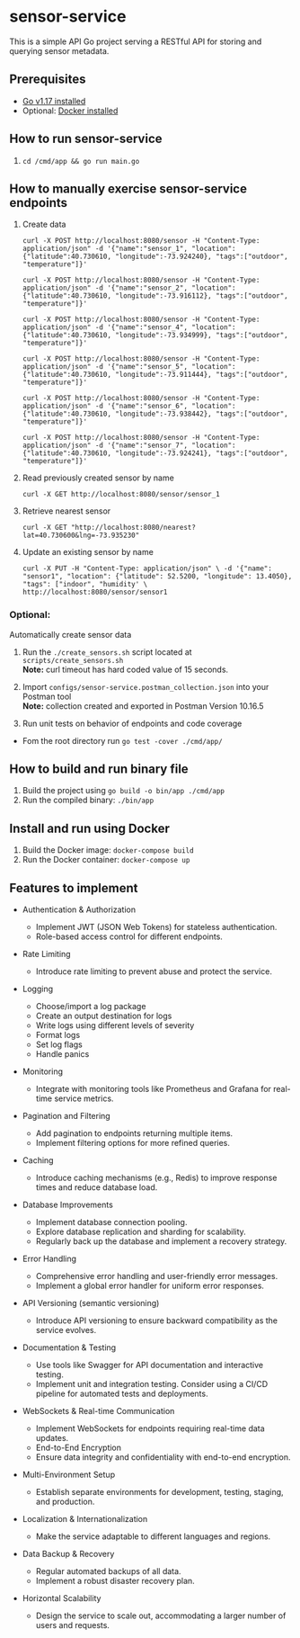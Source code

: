 # sensor-service

This is a simple API Go project serving a RESTful API for storing and querying sensor metadata.

## Prerequisites
- [Go v1.17 installed](https://go.dev/doc/install)
- Optional: [Docker installed](https://docs.docker.com/engine/install/)

## How to run sensor-service
1. `cd /cmd/app && go run main.go`

## How to manually exercise sensor-service endpoints 
1. Create data
    ```shell
    curl -X POST http://localhost:8080/sensor -H "Content-Type: application/json" -d '{"name":"sensor_1", "location":{"latitude":40.730610, "longitude":-73.924240}, "tags":["outdoor", "temperature"]}'

    curl -X POST http://localhost:8080/sensor -H "Content-Type: application/json" -d '{"name":"sensor_2", "location":{"latitude":40.730610, "longitude":-73.916112}, "tags":["outdoor", "temperature"]}'

    curl -X POST http://localhost:8080/sensor -H "Content-Type: application/json" -d '{"name":"sensor_4", "location":{"latitude":40.730610, "longitude":-73.934999}, "tags":["outdoor", "temperature"]}'

    curl -X POST http://localhost:8080/sensor -H "Content-Type: application/json" -d '{"name":"sensor_5", "location":{"latitude":40.730610, "longitude":-73.911444}, "tags":["outdoor", "temperature"]}'

    curl -X POST http://localhost:8080/sensor -H "Content-Type: application/json" -d '{"name":"sensor_6", "location":{"latitude":40.730610, "longitude":-73.938442}, "tags":["outdoor", "temperature"]}'

    curl -X POST http://localhost:8080/sensor -H "Content-Type: application/json" -d '{"name":"sensor_7", "location":{"latitude":40.730610, "longitude":-73.924241}, "tags":["outdoor", "temperature"]}'
    ```
2. Read previously created sensor by name
    ```shell
    curl -X GET http://localhost:8080/sensor/sensor_1
    ```
3. Retrieve nearest sensor
    ```shell
    curl -X GET "http://localhost:8080/nearest?lat=40.730600&lng=-73.935230"
    ```
4. Update an existing sensor by name
    ```shell
    curl -X PUT -H "Content-Type: application/json" \ -d '{"name": "sensor1", "location": {"latitude": 52.5200, "longitude": 13.4050}, "tags": ["indoor", "humidity' \
    http://localhost:8080/sensor/sensor1
    ```

### Optional: 

Automatically create sensor data
1. Run the `./create_sensors.sh` script located at `scripts/create_sensors.sh`  
    **Note:** curl timeout has hard coded value of 15 seconds.

2. Import `configs/sensor-service.postman_collection.json` into your Postman tool  
    **Note:** collection created and exported in Postman Version 10.16.5

3. Run unit tests on behavior of endpoints and code coverage
- Fom the root directory run `go test -cover ./cmd/app/`

## How to build and run binary file
1. Build the project using `go build -o bin/app ./cmd/app`
2. Run the compiled binary: `./bin/app`

## Install and run using Docker
1. Build the Docker image: `docker-compose build`
2. Run the Docker container: `docker-compose up`

## Features to implement

- Authentication & Authorization
   - Implement JWT (JSON Web Tokens) for stateless authentication.
   - Role-based access control for different endpoints.

- Rate Limiting
   - Introduce rate limiting to prevent abuse and protect the service.

- Logging
    - Choose/import a log package
    - Create an output destination for logs
    - Write logs using different levels of severity
    - Format logs
    - Set log flags
    - Handle panics
- Monitoring 
    - Integrate with monitoring tools like Prometheus and Grafana for real-time service metrics.
- Pagination and Filtering
    - Add pagination to endpoints returning multiple items.
    - Implement filtering options for more refined queries.
- Caching
    - Introduce caching mechanisms (e.g., Redis) to improve response times and reduce database load.
- Database Improvements
    - Implement database connection pooling.
    - Explore database replication and sharding for scalability.
    - Regularly back up the database and implement a recovery strategy.
- Error Handling
    - Comprehensive error handling and user-friendly error messages.
    - Implement a global error handler for uniform error responses.
- API Versioning (semantic versioning)
    - Introduce API versioning to ensure backward compatibility as the service evolves.
- Documentation & Testing
    - Use tools like Swagger for API documentation and interactive testing.
    - Implement unit and integration testing. Consider using a CI/CD pipeline for automated tests and deployments.
- WebSockets & Real-time Communication
    - Implement WebSockets for endpoints requiring real-time data updates.
    - End-to-End Encryption
    - Ensure data integrity and confidentiality with end-to-end encryption.
- Multi-Environment Setup
    - Establish separate environments for development, testing, staging, and production.
- Localization & Internationalization
    - Make the service adaptable to different languages and regions.
- Data Backup & Recovery
    - Regular automated backups of all data.
    - Implement a robust disaster recovery plan.
- Horizontal Scalability
    - Design the service to scale out, accommodating a larger number of users and requests.

